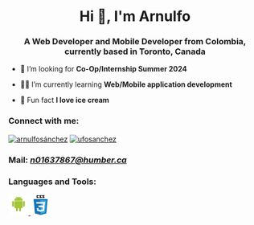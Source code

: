 <h1 align="center">Hi 👋, I'm Arnulfo</h1>
<h3 align="center">A Web Developer and Mobile Developer from Colombia, currently based in Toronto, Canada</h3>

- 🌱 I’m looking for **Co-Op/Internship Summer 2024**

- 👨‍💻 I’m currently learning **Web/Mobile application development**

- 🍦 Fun fact **I love ice cream**

### Connect with me:

<a href="https://linkedin.com/in/arnulfosánchez" target="blank"><img align="center" src="https://raw.githubusercontent.com/rahuldkjain/github-profile-readme-generator/master/src/images/icons/Social/linked-in-alt.svg" alt="arnulfosánchez" height="30" width="40" /></a>
<a href="https://instagram.com/ufosanchez" target="blank"><img align="center" src="https://raw.githubusercontent.com/rahuldkjain/github-profile-readme-generator/master/src/images/icons/Social/instagram.svg" alt="ufosanchez" height="30" width="40" /></a>

### Mail: *n01637867@humber.ca*

### Languages and Tools:
<a href="https://developer.android.com" target="_blank" rel="noreferrer"> <img src="https://raw.githubusercontent.com/devicons/devicon/master/icons/android/android-original-wordmark.svg" alt="android" width="40" height="40"/> </a> <a href="https://www.w3schools.com/css/" target="_blank" rel="noreferrer"> <img src="https://raw.githubusercontent.com/devicons/devicon/master/icons/css3/css3-original-wordmark.svg" alt="css3" width="40" height="40"/> </a> 


